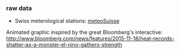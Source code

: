 ### raw data

* Swiss meterological stations: [meteoSuisse](http://www.meteosuisse.admin.ch/home/climat/passe/donnees-mensuelles-homogeneisees.html?region=Tableau)


Animated graphic inspired by the great Bloomberg's interactive: http://www.bloomberg.com/news/features/2015-11-18/heat-records-shatter-as-a-monster-el-nino-gathers-strength

